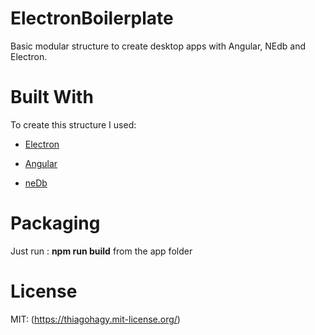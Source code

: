# ElectronBoilerplate
Basic modular structure to create desktop apps with Angular, NEdb and Electron.


# Built With
To create this structure I used:

+ [Electron](https://angularjs.org/)

+ [Angular](https://angularjs.org/)

+ [neDb](https://github.com/louischatriot/nedb/)

# Packaging

Just run : **npm run build** from the app folder

# License

MIT: (https://thiagohagy.mit-license.org/)

